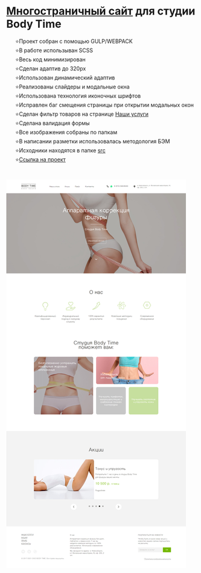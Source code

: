 <h1> <a href="https://kulakovskyi.github.io/body-time/" target="_blank">Многостраничный сайт</a> для студии Body Time </h1>
<ul type="none">
  <li>⭐Проект собран с помощью GULP/WEBPACK</li>
  <li>⭐В работе использыван SCSS</li>
  <li>⭐Весь код минимизирован</li>
  <li>⭐Сделан адаптив до 320px</li>
  <li>⭐Использован динамический адаптив</li>
  <li>⭐Реализованы слайдеры и модальные окна</li>
  <li>⭐Использована технология иконочных шрифтов</li>
  <li>⭐Исправлен баг смещения страницы при открытии модальных окон</li>
  <li>⭐Сделан фильтр товаров на странице <a href="https://kulakovskyi.github.io/body-time/services.html">Наши услуги</a></li>
  <li>⭐Сделана валидация формы</li>
  <li>⭐Все изображения собраны по папкам</li>
  <li>⭐В написании разметки использовалась методология БЭМ</li>
  <li>⭐Исходники находятся в папке <a href="https://github.com/kulakovskyi/body-time/tree/main/src">src</a></li>
  <li>⭐<a href="https://kulakovskyi.github.io/body-time/">Ссылка на проект</a></li>
</ul>

<h1><h1>

<img src="https://github.com/kulakovskyi/body-time/blob/main/readme-img/screencapture-localhost-3000-2022-05-31-17_55_42.jpg" alt="site-image" />
 
